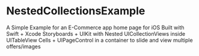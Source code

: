 # NestedCollectionsExample
A Simple Example for an E-Commerce app home page for iOS Built with Swift + Xcode Storyboards + UIKit  with Nested UICollectionViews inside UITableView Cells + UIPageControl in a container to slide and view multiple offers/images
